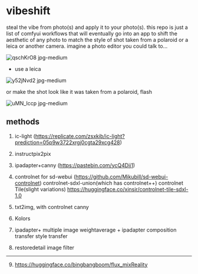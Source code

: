 # vibeshift

steal the vibe from photo(s) and apply it to your photo(s). this repo is just a list of comfyui workflows that will eventually go into an app to shift the aesthetic of any photo to match the style of shot taken from a polaroid or a leica or another camera. imagine a photo editor you could talk to...

![qschKrO8 jpg-medium](https://github.com/user-attachments/assets/5e9fe9c8-c29f-4bf2-9473-fc622eb53c76)

+ use a leica

![y52jNvd2 jpg-medium](https://github.com/user-attachments/assets/8819c937-7d44-4436-913d-8cd152465bf7)

or make the shot look like it was taken from a polaroid, flash

![uMN_Iccp jpg-medium](https://github.com/user-attachments/assets/f2162032-49ad-43a0-892b-394009e6096d)

## methods

1. ic-light (https://replicate.com/zsxkib/ic-light?prediction=05p9w3722xrgj0cgta29xcg428)

2. instructpix2pix 

3. ipadapter+canny (https://pastebin.com/ycQ4Dij1)

4. controlnet for sd-webui (https://github.com/Mikubill/sd-webui-controlnet)
    controlnet-sdxl-union(which has controlnet++)
    controlnet Tile(slight variations) https://huggingface.co/xinsir/controlnet-tile-sdxl-1.0

5. txt2img, with controlnet canny

6. Kolors

7. ipadapter+
    multiple image weightaverage + ipadapter
    composition transfer
    style transfer

8. restoredetail image filter

---

9. https://huggingface.co/bingbangboom/flux_mixReality

